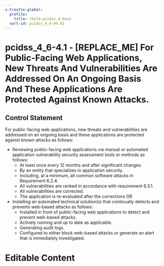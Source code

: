 ```yaml
---
x-trestle-global:
  profile:
    title: rhel9-pcidss_4-base
  sort-id: pcidss_4_6-04.01
---
```


# pcidss_4_6-4.1 - \[REPLACE_ME\] For Public-Facing Web Applications, New Threats And Vulnerabilities Are Addressed On An Ongoing Basis And These Applications Are Protected Against Known Attacks.

## Control Statement

For public-facing web applications, new threats and vulnerabilities are addressed on an
ongoing basis and these applications are protected against known attacks as follows:
- Reviewing public-facing web applications via manual or automated application
vulnerability security assessment tools or methods as follows:
  - At least once every 12 months and after significant changes.
  - By an entity that specializes in application security.
  - Including, at a minimum, all common software attacks in Requirement 6.2.4.
  - All vulnerabilities are ranked in accordance with requirement 6.3.1.
  - All vulnerabilities are corrected.
  - The application is re-evaluated after the corrections
OR
- Installing an automated technical solution(s) that continually detects and prevents
web-based attacks as follows:
  - Installed in front of public-facing web applications to detect and prevent web-based
  attacks.
  - Actively running and up to date as applicable.
  - Generating audit logs.
  - Configured to either block web-based attacks or generate an alert that is immediately
  investigated.

# Editable Content

<!-- Make additions and edits below -->
<!-- The above represents the contents of the control as received by the profile, prior to additions. -->
<!-- If the profile makes additions to the control, they will appear below. -->
<!-- The above markdown may not be edited but you may edit the content below, and/or introduce new additions to be made by the profile. -->
<!-- If there is a yaml header at the top, parameter values may be edited. Use --set-parameters to incorporate the changes during assembly. -->
<!-- The content here will then replace what is in the profile for this control, after running profile-assemble. -->
<!-- The current profile has no added parts for this control, but you may add new ones here. -->
<!-- Each addition must have a heading either of the form ## Control my_addition_name -->
<!-- or ## Part a. (where the a. refers to one of the control statement labels.) -->
<!-- "## Control" parts are new parts added after the statement part. -->
<!-- "## Part" parts are new parts added into the top-level statement part with that label. -->
<!-- Subparts may be added with nested hash levels of the form ### My Subpart Name -->
<!-- underneath the parent ## Control or ## Part being added -->
<!-- See https://oscal-compass.github.io/compliance-trestle/tutorials/ssp_profile_catalog_authoring/ssp_profile_catalog_authoring for guidance. -->
